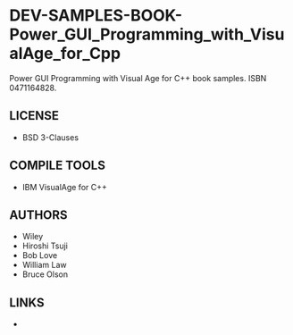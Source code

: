 # DEV-SAMPLES-BOOK-Power_GUI_Programming_with_VisualAge_for_Cpp
Power GUI Programming with Visual Age for C++ book samples. ISBN 0471164828.

## LICENSE
* BSD 3-Clauses

## COMPILE TOOLS
* IBM VisualAge for C++
 
## AUTHORS
* Wiley
*  Hiroshi Tsuji
* Bob Love
* William Law 
* Bruce Olson 

## LINKS
* 
